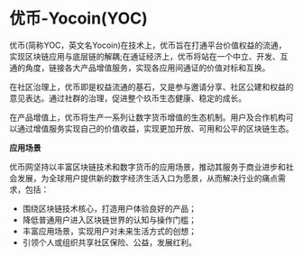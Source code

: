 # 

# 优币-Yocoin(YOC)

优币(简称YOC，英文名Yocoin)在技术上，优币旨在打通平台价值权益的流通，实现区块链应用与底层链的解耦;在通证经济上，优币将站在一个中立、开发、互通的角度，链接各大产品增值服务，实现各应用间通证的价值对标和互换。

在社区治理上，优币即是权益流通的基石，又是参与邀请分享、社区公建和权益的意见表达。通过社群的治理，促进整个玖币生态健康、稳定的成长。

在产品增值上，优币将生产一系列让数字货币增值的生态机制。用户及合作机构可以通过增值服务实现自己的价值收益，实现更加开放、可用和公平的区块链生态。

**应用场景**

优币网坚持以丰富区块链技术和数字货币的应用场景，推动其服务于商业进步和社会发展，为全球用户提供新的数字经济生活入口为愿景，从而解决行业的痛点需求，包括：

- 围绕区块链技术核心，打造用户体验良好的产品；
- 降低普通用户进入区块链世界的认知与操作门槛；
- 丰富应用场景，实现用户对未来生活方式的创想；
- 引领个人或组织共享社区保险、公益，发展红利。



